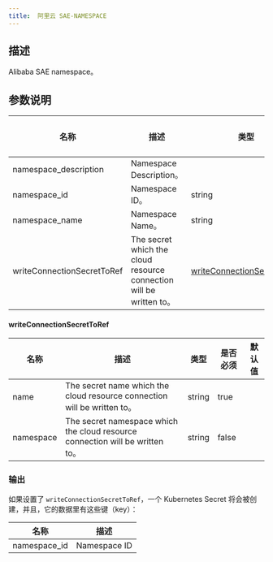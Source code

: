 ```yaml
---
title:  阿里云 SAE-NAMESPACE
---
```


## 描述

Alibaba SAE namespace。

## 参数说明


 名称 | 描述 | 类型 | 是否必须 | 默认值 
 ------------ | ------------- | ------------- | ------------- | ------------- 
 namespace_description | Namespace Description。 |  | false |  
 namespace_id | Namespace ID。 | string | true |  
 namespace_name | Namespace Name。 | string | true |  
 writeConnectionSecretToRef | The secret which the cloud resource connection will be written to。 | [writeConnectionSecretToRef](#writeConnectionSecretToRef) | false |  


#### writeConnectionSecretToRef

 名称 | 描述 | 类型 | 是否必须 | 默认值 
 ------------ | ------------- | ------------- | ------------- | ------------- 
 name | The secret name which the cloud resource connection will be written to。 | string | true |  
 namespace | The secret namespace which the cloud resource connection will be written to。 | string | false |  


### 输出

如果设置了 `writeConnectionSecretToRef`，一个 Kubernetes Secret 将会被创建，并且，它的数据里有这些键（key）：

 名称 | 描述 
 ------------ | ------------- 
 namespace_id | Namespace ID
